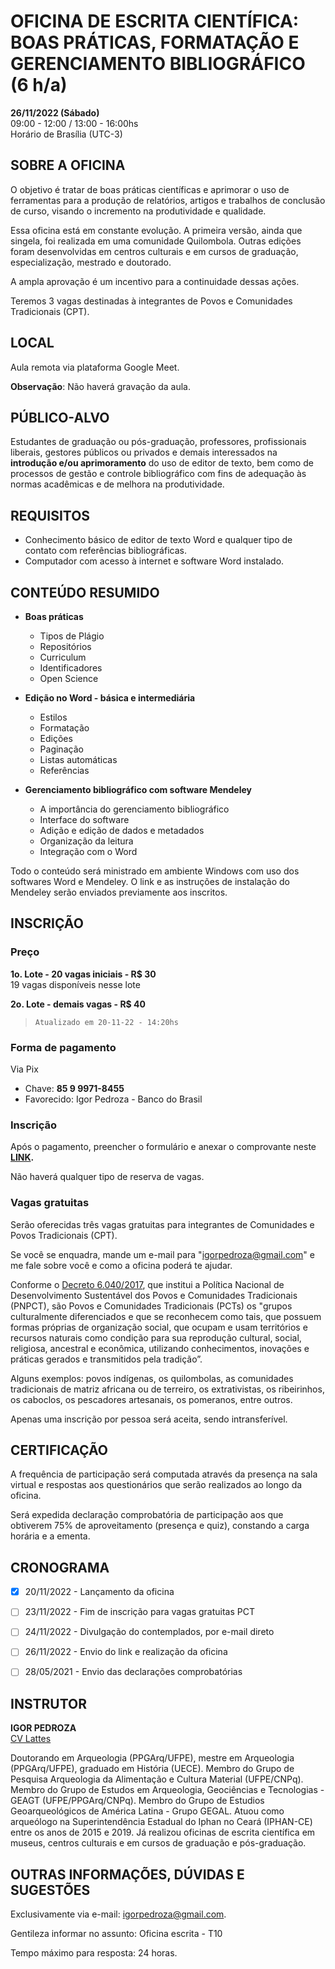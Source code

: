 # **OFICINA DE ESCRITA CIENTÍFICA: BOAS PRÁTICAS, FORMATAÇÃO E GERENCIAMENTO BIBLIOGRÁFICO (6 h/a)**
**26/11/2022 (Sábado)**   
09:00 - 12:00 / 13:00 - 16:00hs  
Horário de Brasília (UTC-3)  
  
## SOBRE A OFICINA  

O objetivo é tratar de boas práticas científicas e aprimorar o uso de ferramentas para a produção de relatórios, artigos e trabalhos de conclusão de curso, visando o incremento na produtividade e qualidade.

Essa oficina está em constante evolução. A primeira versão, ainda que singela, foi realizada em uma comunidade Quilombola. Outras edições foram desenvolvidas em centros culturais e em cursos de graduação, especialização, mestrado e doutorado.  

A ampla aprovação é um incentivo para a continuidade dessas ações.

Teremos 3 vagas destinadas à integrantes de Povos e Comunidades Tradicionais (CPT).

## LOCAL
Aula remota via plataforma Google Meet.  
   
__Observação__: Não haverá gravação da aula.  

## PÚBLICO-ALVO
Estudantes de graduação ou pós-graduação, professores, profissionais liberais, gestores públicos ou privados e demais interessados na **introdução e/ou aprimoramento** do uso de editor de texto, bem como de processos de gestão e controle bibliográfico com fins de adequação às normas acadêmicas e de melhora na produtividade.

## REQUISITOS
* Conhecimento básico de editor de texto Word e qualquer tipo de contato com referências bibliográficas.
* Computador com acesso à internet e software Word instalado.

## CONTEÚDO RESUMIDO

* **Boas práticas**
  - Tipos de Plágio
  - Repositórios
  - Curriculum
  - Identificadores
  - Open Science
  
* **Edição no Word - básica e intermediária**
  - Estilos
  - Formatação
  - Edições
  - Paginação
  - Listas automáticas
  - Referências

* **Gerenciamento bibliográfico com software Mendeley**
  - A importância do gerenciamento bibliográfico
  - Interface do software
  - Adição e edição de dados e metadados
  - Organização da leitura
  - Integração com o Word

Todo o conteúdo será ministrado em ambiente Windows com uso dos softwares Word e Mendeley. O link e as instruções de instalação do Mendeley serão enviados previamente aos inscritos.

## INSCRIÇÃO

### Preço
**1o. Lote - 20 vagas iniciais  - R$ 30**   
  19 vagas disponíveis nesse lote
   
**2o. Lote - demais vagas - R$ 40**   


>```Atualizado em 20-11-22 - 14:20hs```

### Forma de pagamento
Via Pix
- Chave: **85 9 9971-8455**
- Favorecido: Igor Pedroza - Banco do Brasil  

### Inscrição
Após o pagamento, preencher o formulário e anexar o comprovante neste **[LINK](https://forms.gle/ScpAeYhEjrz6VFk67).**  

Não haverá qualquer tipo de reserva de vagas.


### Vagas gratuitas

Serão oferecidas três vagas gratuitas para integrantes de Comunidades e Povos Tradicionais (CPT).

Se você se enquadra, mande um e-mail para "igorpedroza@gmail.com" e me fale sobre você e como a oficina poderá te ajudar.

Conforme o [Decreto 6.040/2017](http://www.planalto.gov.br/ccivil_03/_ato2007-2010/2007/decreto/d6040.htm), que institui a Política Nacional de Desenvolvimento Sustentável dos Povos e Comunidades Tradicionais (PNPCT), são Povos e Comunidades Tradicionais (PCTs) os "grupos culturalmente diferenciados e que se reconhecem como tais, que possuem formas próprias de organização social, que ocupam e usam territórios e recursos naturais como condição para sua reprodução cultural, social, religiosa, ancestral e econômica, utilizando conhecimentos, inovações e práticas gerados e transmitidos pela tradição”. 

Alguns exemplos: povos indígenas, os quilombolas, as comunidades tradicionais de matriz africana ou de terreiro, os extrativistas, os ribeirinhos, os caboclos, os pescadores artesanais, os pomeranos, entre outros.  

Apenas uma inscrição por pessoa será aceita, sendo intransferível.  

## CERTIFICAÇÃO
A frequência de participação será computada através da presença na sala virtual e respostas aos questionários que serão realizados ao longo da oficina.  

Será expedida declaração comprobatória de participação aos que obtiverem 75% de aproveitamento (presença e quiz), constando a carga horária e a ementa.  
   

## CRONOGRAMA

- [X]  20/11/2022 - Lançamento da oficina
- [ ]  23/11/2022 - Fim de inscrição para vagas gratuitas PCT
- [ ]  24/11/2022 - Divulgação do contemplados, por e-mail direto
- [ ]  26/11/2022 - Envio do link e realização da oficina  
- [ ]  28/05/2021 - Envio das declarações comprobatórias  
   
   
   
   
     
   
## INSTRUTOR
**IGOR PEDROZA**  
[CV Lattes](http://lattes.cnpq.br/3970582841887411)   

Doutorando em Arqueologia (PPGArq/UFPE), mestre em Arqueologia (PPGArq/UFPE), graduado em História (UECE). Membro do Grupo de Pesquisa Arqueologia da Alimentação e Cultura Material (UFPE/CNPq). Membro do Grupo de Estudos em Arqueologia, Geociências e Tecnologias - GEAGT (UFPE/PPGArq/CNPq). Membro do Grupo de Estudios Geoarqueológicos de América Latina - Grupo GEGAL. Atuou como arqueólogo na Superintendência Estadual do Iphan no Ceará (IPHAN-CE) entre os anos de 2015 e 2019. Já realizou oficinas de escrita científica em museus, centros culturais e em cursos de graduação e pós-graduação.  
   
   
## OUTRAS INFORMAÇÕES, DÚVIDAS E SUGESTÕES
Exclusivamente via e-mail: <igorpedroza@gmail.com>.  

Gentileza informar no assunto: Oficina escrita - T10

Tempo máximo para resposta: 24 horas.  
